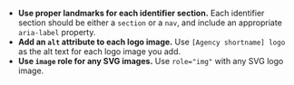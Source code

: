 - **Use proper landmarks for each identifier section.** Each identifier section should be either a `section` or a `nav`, and include an appropriate `aria-label` property.
- **Add an `alt` attribute to each logo image.** Use `[Agency shortname] logo` as the alt text for each logo image you add.
- **Use `image` role for any SVG images.** Use `role="img"` with any SVG logo image.
